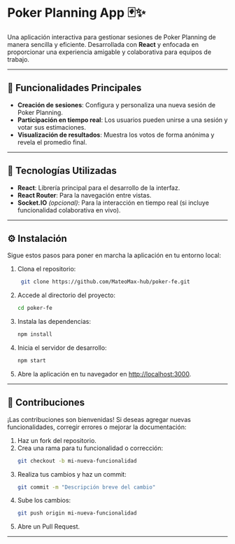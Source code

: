 
# Poker Planning App 🃏✨

Una aplicación interactiva para gestionar sesiones de Poker Planning de manera sencilla y eficiente. Desarrollada con **React** y enfocada en proporcionar una experiencia amigable y colaborativa para equipos de trabajo.

---

## 🎯 Funcionalidades Principales

- **Creación de sesiones**: Configura y personaliza una nueva sesión de Poker Planning.  
- **Participación en tiempo real**: Los usuarios pueden unirse a una sesión y votar sus estimaciones.  
- **Visualización de resultados**: Muestra los votos de forma anónima y revela el promedio final.  
---

## 🚀 Tecnologías Utilizadas

- **React**: Librería principal para el desarrollo de la interfaz.  
- **React Router**: Para la navegación entre vistas.   
- **Socket.IO** *(opcional)*: Para la interacción en tiempo real (si incluye funcionalidad colaborativa en vivo).  

---

## ⚙️ Instalación

Sigue estos pasos para poner en marcha la aplicación en tu entorno local:  

1. Clona el repositorio:  
   ```bash
    git clone https://github.com/MateoMax-hub/poker-fe.git
   ```
2. Accede al directorio del proyecto:  
   ```bash
   cd poker-fe
   ```
3. Instala las dependencias:  
   ```bash
   npm install
   ```
4. Inicia el servidor de desarrollo:  
   ```bash
   npm start
   ```
5. Abre la aplicación en tu navegador en [http://localhost:3000](http://localhost:3000).

---

## 🤝 Contribuciones

¡Las contribuciones son bienvenidas! Si deseas agregar nuevas funcionalidades, corregir errores o mejorar la documentación:  

1. Haz un fork del repositorio.  
2. Crea una rama para tu funcionalidad o corrección:  
   ```bash
   git checkout -b mi-nueva-funcionalidad
   ```
3. Realiza tus cambios y haz un commit:  
   ```bash
   git commit -m "Descripción breve del cambio"
   ```
4. Sube los cambios:  
   ```bash
   git push origin mi-nueva-funcionalidad
   ```
5. Abre un Pull Request.  

---



